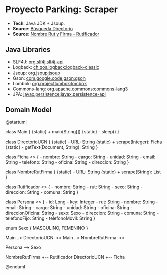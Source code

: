 # Proyecto Parking: Scraper

* **Tech**: Java JDK + Jsoup.
* **Source**: [Búsqueda Directorio](http://online.ucn.cl/directoriotelefonicoemail/Default.aspx)
* **Source**: [Nombre Rut y Firma - Rutificador](https://www.nombrerutyfirma.com/)

## Java Libraries

* SLF4J: [org.slf4j:slf4j-api](https://mvnrepository.com/artifact/org.slf4j/slf4j-api)
* Logback: [ch.qos.logback:logback-classic](https://mvnrepository.com/artifact/ch.qos.logback/logback-classic)
* Jsoup: [org.jsoup:jsoup](https://mvnrepository.com/artifact/org.jsoup/jsoup)
* Gson: [com.google.code.gson:gson](https://mvnrepository.com/artifact/com.google.code.gson/gson)
* Lombok: [org.projectlombok:lombok](https://mvnrepository.com/artifact/org.projectlombok/lombok)
* Commons-lang: [org.apache.commons:commons-lang3](https://mvnrepository.com/artifact/org.apache.commons/commons-lang3)
* JPA: [javax.persistence:javax.persistence-api](https://mvnrepository.com/artifact/javax.persistence/javax.persistence-api)

## Domain Model

@startuml

class Main {
    {static} + main(String[])
    {static} - sleep()
}

class DirectorioUCN {
    {static} - URL: String
    {static} + scrape(Integer): Ficha
    {static} - getText(Document, String): String
}

class Ficha <<Builder>> {
    - nombre: String
    - cargo: String
    - unidad: String
    - email: String
    - telefono: String
    - oficina: String
    - direccion: String
}

class NombreRutFirma {
    {static} - URL: String
    {static} + scrape(String): List<Rutificador>
}

class Rutificador <<Builder>> {
    - nombre: String
    - rut: String
    - sexo: String
    - direccion: String
    - comuna: String
}

class Persona <<Entity>> {
    - id: Long
    - key: Integer
    - rut: String
    - nombre: String
    - email: String
    - cargo: String
    - unidad: String
    - oficina: String
    - direccionOficina: String
    - sexo: Sexo
    - direccion: String
    - comuna: String
    - telefonoFijo: String
    - telefonoMovil: String
}

enum Sexo {
    MASCULINO,
    FEMENINO
}

Main ..> DirectorioUCN: <<use>>
Main ..> NombreRutFirma: <<use>>

Persona --> Sexo

NombreRutFirma +-- Rutificador
DirectorioUCN +-- Ficha

@enduml
